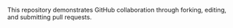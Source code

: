 This repository demonstrates GitHub collaboration through forking, editing, and submitting pull requests.
